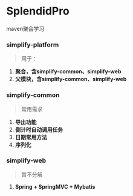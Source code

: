 # SplendidPro

maven聚合学习

### simplify-platform
> 用于：

1. **聚合，含simplify-common、simplify-web**
2. **父模块，含simplify-common、simplify-web**

### simplify-common
> 常用需求

1. **导出功能**
2. **倒计时自动调用任务**
3. **日期常用方法**
4. **序列化**


### simplify-web
> 暂不分解

1. **Spring + SpringMVC + Mybatis**
